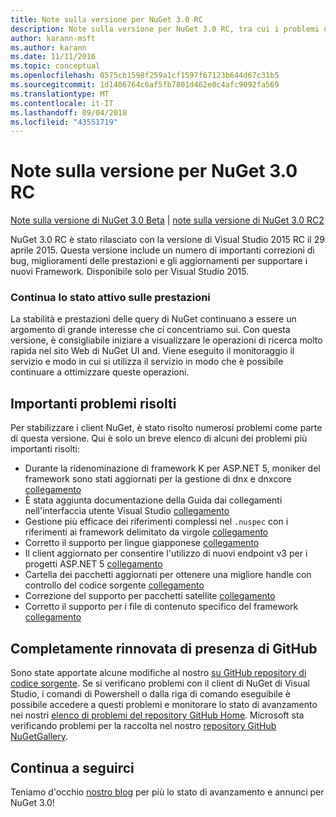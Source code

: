 ```yaml
---
title: Note sulla versione per NuGet 3.0 RC
description: Note sulla versione per NuGet 3.0 RC, tra cui i problemi noti, correzioni di bug, funzionalità aggiunte e dcr.
author: karann-msft
ms.author: karann
ms.date: 11/11/2016
ms.topic: conceptual
ms.openlocfilehash: 0575cb1598f259a1cf1597f67123b644d67c31b5
ms.sourcegitcommit: 1d1406764c6af5fb7801d462e0c4afc9092fa569
ms.translationtype: MT
ms.contentlocale: it-IT
ms.lasthandoff: 09/04/2018
ms.locfileid: "43551719"
---
```

# <a name="nuget-30-rc-release-notes"></a>Note sulla versione per NuGet 3.0 RC

[Note sulla versione di NuGet 3.0 Beta](../release-notes/nuget-3.0-beta.md) | [note sulla versione di NuGet 3.0 RC2](../release-notes/nuget-3.0-RC2.md)

NuGet 3.0 RC è stato rilasciato con la versione di Visual Studio 2015 RC il 29 aprile 2015. Questa versione include un numero di importanti correzioni di bug, miglioramenti delle prestazioni e gli aggiornamenti per supportare i nuovi Framework.  Disponibile solo per Visual Studio 2015.

### <a name="continued-focus-on-performance"></a>Continua lo stato attivo sulle prestazioni

La stabilità e prestazioni delle query di NuGet continuano a essere un argomento di grande interesse che ci concentriamo sui.  Con questa versione, è consigliabile iniziare a visualizzare le operazioni di ricerca molto rapida nel sito Web di NuGet UI and.  Viene eseguito il monitoraggio il servizio e modo in cui si utilizza il servizio in modo che è possibile continuare a ottimizzare queste operazioni.

## <a name="significant-issues-resolved"></a>Importanti problemi risolti

Per stabilizzare i client NuGet, è stato risolto numerosi problemi come parte di questa versione.  Qui è solo un breve elenco di alcuni dei problemi più importanti risolti:

* Durante la ridenominazione di framework K per ASP.NET 5, moniker del framework sono stati aggiornati per la gestione di dnx e dnxcore [collegamento](https://github.com/NuGet/Home/issues/215)
* È stata aggiunta documentazione della Guida dai collegamenti nell'interfaccia utente Visual Studio [collegamento](https://github.com/NuGet/Home/issues/232)
* Gestione più efficace dei riferimenti complessi nel `.nuspec` con i riferimenti ai framework delimitato da virgole [collegamento](https://github.com/NuGet/Home/issues/276)
* Corretto il supporto per lingue giapponese [collegamento](https://github.com/NuGet/Home/issues/253)
* Il client aggiornato per consentire l'utilizzo di nuovi endpoint v3 per i progetti ASP.NET 5 [collegamento](https://github.com/NuGet/Home/issues/219)
* Cartella dei pacchetti aggiornati per ottenere una migliore handle con controllo del codice sorgente [collegamento](https://github.com/NuGet/Home/issues/56)
* Correzione del supporto per pacchetti satellite [collegamento](https://github.com/NuGet/Home/issues/17)
* Corretto il supporto per i file di contenuto specifico del framework [collegamento](https://github.com/NuGet/Home/issues/18)

## <a name="github-presence-overhaul"></a>Completamente rinnovata di presenza di GitHub

Sono state apportate alcune modifiche al nostro [su GitHub repository di codice sorgente](http://github.com/nuget/home).  Se si verificano problemi con il client di NuGet di Visual Studio, i comandi di Powershell o dalla riga di comando eseguibile è possibile accedere a questi problemi e monitorare lo stato di avanzamento nei nostri [elenco di problemi del repository GitHub Home](http://github.com/nuget/home/issues).  Microsoft sta verificando problemi per la raccolta nel nostro [repository GitHub NuGetGallery](http://github.com/nuget/NuGetGallery/issues).


## <a name="stay-tuned"></a>Continua a seguirci

Teniamo d'occhio [nostro blog](http://blog.nuget.org) per più lo stato di avanzamento e annunci per NuGet 3.0!